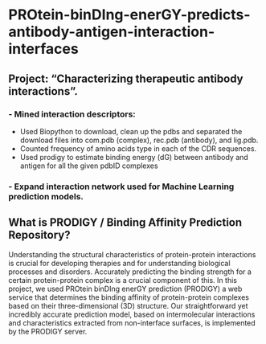 # PROtein-binDIng-enerGY-predicts-antibody-antigen-interaction-interfaces
## Project: “Characterizing therapeutic antibody interactions”.
### - Mined interaction descriptors:
 + Used Biopython to download, clean up the pdbs and separated the download files into com.pdb (complex), rec.pdb (antibody), and lig.pdb.
 + Counted frequency of amino acids type in each of the CDR sequences.
 + Used prodigy to estimate binding energy (dG) between antibody and antigen for all the given pdbID complexes
### - Expand interaction network used for Machine Learning prediction models.

## What is PRODIGY / Binding Affinity Prediction Repository?

Understanding the structural characteristics of protein-protein interactions is crucial for developing therapies and for understanding biological processes and disorders. Accurately predicting the binding strength for a certain protein-protein complex is a crucial component of this. In this project, we used PROtein binDIng enerGY prediction (PRODIGY)  a web service that determines the binding affinity of protein-protein complexes based on their three-dimensional (3D) structure. Our straightforward yet incredibly accurate prediction model, based on intermolecular interactions and characteristics extracted from non-interface surfaces, is implemented by the PRODIGY server.

